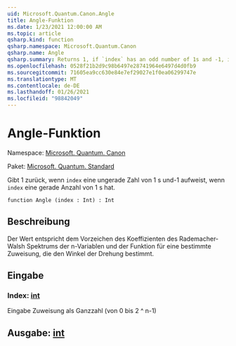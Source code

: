 ```yaml
---
uid: Microsoft.Quantum.Canon.Angle
title: Angle-Funktion
ms.date: 1/23/2021 12:00:00 AM
ms.topic: article
qsharp.kind: function
qsharp.namespace: Microsoft.Quantum.Canon
qsharp.name: Angle
qsharp.summary: Returns 1, if `index` has an odd number of 1s and -1, if `index` has an even number of 1s.
ms.openlocfilehash: 0528f21b2d9c98b6497e28741964e6497d4d0fb9
ms.sourcegitcommit: 71605ea9cc630e84e7ef29027e1f0ea06299747e
ms.translationtype: MT
ms.contentlocale: de-DE
ms.lasthandoff: 01/26/2021
ms.locfileid: "98842049"
---
```

# <a name="angle-function"></a>Angle-Funktion

Namespace: [Microsoft. Quantum. Canon](xref:Microsoft.Quantum.Canon)

Paket: [Microsoft. Quantum. Standard](https://nuget.org/packages/Microsoft.Quantum.Standard)


Gibt 1 zurück, wenn `index` eine ungerade Zahl von 1 s und-1 aufweist, wenn `index` eine gerade Anzahl von 1 s hat.

```qsharp
function Angle (index : Int) : Int
```


## <a name="description"></a>Beschreibung

Der Wert entspricht dem Vorzeichen des Koeffizienten des Rademacher-Walsh Spektrums der n-Variablen und der Funktion für eine bestimmte Zuweisung, die den Winkel der Drehung bestimmt.

## <a name="input"></a>Eingabe

### <a name="index--int"></a>Index: [int](xref:microsoft.quantum.lang-ref.int)

Eingabe Zuweisung als Ganzzahl (von 0 bis 2 ^ n-1)



## <a name="output--int"></a>Ausgabe: [int](xref:microsoft.quantum.lang-ref.int)

